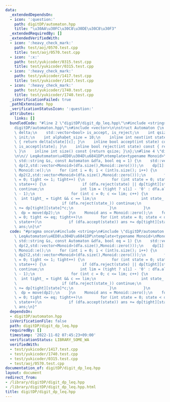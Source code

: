 ```yaml
---
data:
  _extendedDependsOn:
  - icon: ':question:'
    path: digitDP/automaton.hpp
    title: "\u30AA\u30FC\u30C8\u30DE\u30C8\u30F3"
  _extendedRequiredBy: []
  _extendedVerifiedWith:
  - icon: ':heavy_check_mark:'
    path: test/aoj/0570.test.cpp
    title: test/aoj/0570.test.cpp
  - icon: ':x:'
    path: test/yukicoder/0315.test.cpp
    title: test/yukicoder/0315.test.cpp
  - icon: ':heavy_check_mark:'
    path: test/yukicoder/1417.test.cpp
    title: test/yukicoder/1417.test.cpp
  - icon: ':heavy_check_mark:'
    path: test/yukicoder/1740.test.cpp
    title: test/yukicoder/1740.test.cpp
  _isVerificationFailed: true
  _pathExtension: hpp
  _verificationStatusIcon: ':question:'
  attributes:
    links: []
  bundledCode: "#line 2 \"digitDP/digit_dp_leq.hpp\"\n#include <string>\n#line 2 \"\
    digitDP/automaton.hpp\"\n#include <vector>\n\nstruct Automaton {\n    std::vector<std::vector<int>>\
    \ delta;\n    std::vector<bool> is_accept, is_reject;\n    int qsize;\n    int\
    \ init;\n    int alphabet_size = 10;\n    inline int next(int state, int c) const\
    \ { return delta[state][c]; }\n    inline bool accept(int state) const { return\
    \ is_accept[state]; }\n    inline bool reject(int state) const { return is_reject[state];\
    \ }\n    inline int size() const {return qsize; }\n};\n#line 4 \"digitDP/digit_dp_leq.hpp\"\
    \n\n// LeqAutomaton\u4ED8\u304D\u6841DP\ntemplate<typename Monoid>\nMonoid digitDP(const\
    \ std::string &s, const Automaton &dfa, bool eq = 1) {\n    std::vector<std::vector<Monoid>>\
    \ dp(2,std::vector<Monoid>(dfa.size(),Monoid::zero()));\n    dp[1][dfa.init] =\
    \ Monoid::e();\n    for (int i = 0; i < (int)s.size(); i++) {\n        std::vector<std::vector<Monoid>>\
    \ dp2(2,std::vector<Monoid>(dfa.size(),Monoid::zero()));\n        for (int tight\
    \ = 0; tight <= 1; tight++) {\n            for (int state = 0; state < dfa.size();\
    \ state++) {\n                if (dfa.reject(state) || dp[tight][state].undef)\
    \ continue;\n                int lim = (tight ? s[i] - '0' : dfa.alphabet_size\
    \ - 1);\n                for (int c = 0; c <= lim; c++) {\n                  \
    \  int tight_ = tight && c == lim;\n                    int state_ = dfa.next(state,c);\n\
    \                    if (dfa.reject(state_)) continue;\n                    dp2[tight_][state_]\
    \ += dp[tight][state]*c;\n                }\n            }\n        }\n      \
    \  dp = move(dp2);\n    }\n    Monoid ans = Monoid::zero();\n    for (int tight\
    \ = 0; tight <= eq; tight++)\n        for (int state = 0; state < dfa.size();\
    \ state++)\n            if (dfa.accept(state)) ans += dp[tight][state];\n    return\
    \ ans;\n}\n"
  code: "#pragma once\n#include <string>\n#include \"digitDP/automaton.hpp\"\n\n//\
    \ LeqAutomaton\u4ED8\u304D\u6841DP\ntemplate<typename Monoid>\nMonoid digitDP(const\
    \ std::string &s, const Automaton &dfa, bool eq = 1) {\n    std::vector<std::vector<Monoid>>\
    \ dp(2,std::vector<Monoid>(dfa.size(),Monoid::zero()));\n    dp[1][dfa.init] =\
    \ Monoid::e();\n    for (int i = 0; i < (int)s.size(); i++) {\n        std::vector<std::vector<Monoid>>\
    \ dp2(2,std::vector<Monoid>(dfa.size(),Monoid::zero()));\n        for (int tight\
    \ = 0; tight <= 1; tight++) {\n            for (int state = 0; state < dfa.size();\
    \ state++) {\n                if (dfa.reject(state) || dp[tight][state].undef)\
    \ continue;\n                int lim = (tight ? s[i] - '0' : dfa.alphabet_size\
    \ - 1);\n                for (int c = 0; c <= lim; c++) {\n                  \
    \  int tight_ = tight && c == lim;\n                    int state_ = dfa.next(state,c);\n\
    \                    if (dfa.reject(state_)) continue;\n                    dp2[tight_][state_]\
    \ += dp[tight][state]*c;\n                }\n            }\n        }\n      \
    \  dp = move(dp2);\n    }\n    Monoid ans = Monoid::zero();\n    for (int tight\
    \ = 0; tight <= eq; tight++)\n        for (int state = 0; state < dfa.size();\
    \ state++)\n            if (dfa.accept(state)) ans += dp[tight][state];\n    return\
    \ ans;\n}"
  dependsOn:
  - digitDP/automaton.hpp
  isVerificationFile: false
  path: digitDP/digit_dp_leq.hpp
  requiredBy: []
  timestamp: '2022-11-02 07:45:23+09:00'
  verificationStatus: LIBRARY_SOME_WA
  verifiedWith:
  - test/yukicoder/1417.test.cpp
  - test/yukicoder/1740.test.cpp
  - test/yukicoder/0315.test.cpp
  - test/aoj/0570.test.cpp
documentation_of: digitDP/digit_dp_leq.hpp
layout: document
redirect_from:
- /library/digitDP/digit_dp_leq.hpp
- /library/digitDP/digit_dp_leq.hpp.html
title: digitDP/digit_dp_leq.hpp
---
```

